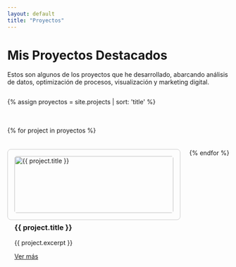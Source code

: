 ```yaml
---
layout: default
title: "Proyectos"
---
```


<h1>Mis Proyectos Destacados</h1>
<p>Estos son algunos de los proyectos que he desarrollado, abarcando análisis de datos, optimización de procesos, visualización y marketing digital.</p>

<div style="display: flex; flex-wrap: wrap; gap: 20px;">

{% assign proyectos = site.projects | sort: 'title' %}

{% for project in proyectos %}
  <div style="flex: 1 1 300px; border: 1px solid #ccc; padding: 15px; border-radius: 8px;">
    <img src="{{ project.header.overlay_image | default: '/assets/images/default_project.jpg' }}" alt="{{ project.title }}" style="width: 100%; height: auto; border-radius: 5px;">
    <h3>{{ project.title }}</h3>
    <p>{{ project.excerpt }}</p>
    <a href="{{ project.url | relative_url }}">Ver más</a>
  </div>
{% endfor %}

</div>
